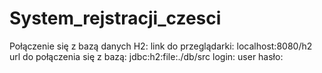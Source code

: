 # System_rejstracji_czesci

Połączenie się z bazą danych H2:
link do przeglądarki: localhost:8080/h2
url do połączenia się z bazą: jdbc:h2:file:./db/src
login: user
hasło:
